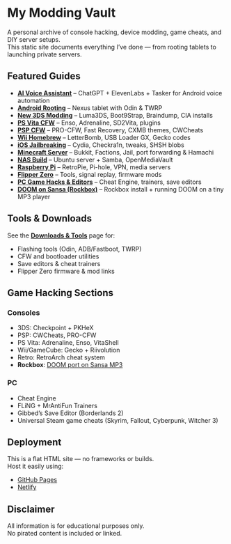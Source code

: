 # My Modding Vault

A personal archive of console hacking, device modding, game cheats, and DIY server setups.  
This static site documents everything I’ve done — from rooting tablets to launching private servers.

## Featured Guides
- **[AI Voice Assistant](voice-ai.html)** – ChatGPT + ElevenLabs + Tasker for Android voice automation
- **[Android Rooting](nexus.html)** – Nexus tablet with Odin & TWRP
- **[New 3DS Modding](3ds.html)** – Luma3DS, Boot9Strap, Braindump, CIA installs
- **[PS Vita CFW](vita.html)** – Enso, Adrenaline, SD2Vita, plugins
- **[PSP CFW](psp.html)** – PRO-CFW, Fast Recovery, CXMB themes, CWCheats
- **[Wii Homebrew](wii.html)** – LetterBomb, USB Loader GX, Gecko codes
- **[iOS Jailbreaking](ios-jailbreaking.html)** – Cydia, Checkra1n, tweaks, SHSH blobs
- **[Minecraft Server](minecraft.html)** – Bukkit, Factions, Jail, port forwarding & Hamachi
- **[NAS Build](nas.html)** – Ubuntu server + Samba, OpenMediaVault
- **[Raspberry Pi](raspberry.html)** – RetroPie, Pi-hole, VPN, media servers
- **[Flipper Zero](flipper-zero.html)** – Tools, signal replay, firmware mods
- **[PC Game Hacks & Editors](pc-game-hacks.html)** – Cheat Engine, trainers, save editors
- **[DOOM on Sansa (Rockbox)](doom.html)** – Rockbox install + running DOOM on a tiny MP3 player

## Tools & Downloads

See the **[Downloads & Tools](downloads.html)** page for:
- Flashing tools (Odin, ADB/Fastboot, TWRP)
- CFW and bootloader utilities
- Save editors & cheat trainers
- Flipper Zero firmware & mod links

## Game Hacking Sections

### Consoles
- 3DS: Checkpoint + PKHeX
- PSP: CWCheats, PRO-CFW
- PS Vita: Adrenaline, Enso, VitaShell
- Wii/GameCube: Gecko + Riivolution
- Retro: RetroArch cheat system
- **Rockbox**: [DOOM port on Sansa MP3](doom.html)

### PC
- Cheat Engine
- FLiNG + MrAntiFun Trainers
- Gibbed’s Save Editor (Borderlands 2)
- Universal Steam game cheats (Skyrim, Fallout, Cyberpunk, Witcher 3)

## Deployment

This is a flat HTML site — no frameworks or builds.  
Host it easily using:
- [GitHub Pages](https://pages.github.com)
- [Netlify](https://netlify.com)

## Disclaimer

All information is for educational purposes only.  
No pirated content is included or linked.
